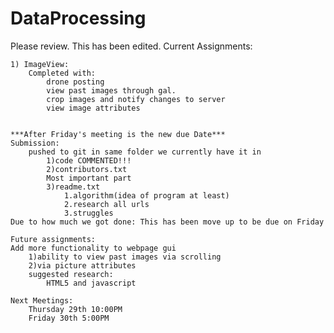 # DataProcessing

Please review. This has been edited.
Current Assignments:
	
	1) ImageView:
		Completed with:
			drone posting
			view past images through gal.
			crop images and notify changes to server
			view image attributes	
		
	
	***After Friday's meeting is the new due Date***
	Submission:
		pushed to git in same folder we currently have it in
			1)code COMMENTED!!!
			2)contributors.txt
			Most important part
			3)readme.txt
				1.algorithm(idea of program at least)
				2.research all urls
				3.struggles
	Due to how much we got done: This has been move up to be due on Friday
	
	Future assignments:
	Add more functionality to webpage gui
		1)ability to view past images via scrolling
		2)via picture attributes
		suggested research:
			HTML5 and javascript

	Next Meetings:
		Thursday 29th 10:00PM
		Friday 30th 5:00PM

